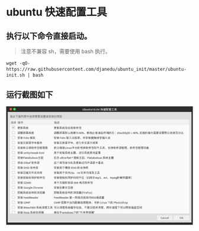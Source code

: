 # ubuntu 快速配置工具

##  执行以下命令直接启动。

>注意不兼容 sh，需要使用 bash 执行。


    wget -qO- https://raw.githubusercontent.com/djanedu/ubuntu_init/master/ubuntu-init.sh | bash

## 运行截图如下

![截图](screenshort.png "截图")


